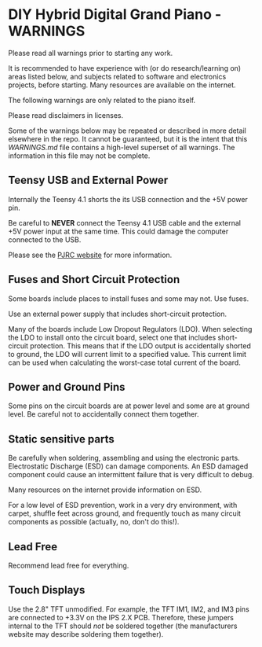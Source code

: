 # DIY Hybrid Digital Grand Piano - WARNINGS

Please read all warnings prior to starting any work.

It is recommended to have experience with (or do research/learning on) areas listed below, and subjects related to software and electronics projects, before starting. Many resources are available on the internet.

The following warnings are only related to the piano itself.

Please read disclaimers in licenses.

Some of the warnings below may be repeated or described in more detail elsewhere in the repo. It cannot be guaranteed, but it is the intent that this *WARNINGS.md* file contains a high-level superset of all warnings. The information in this file may not be complete.

## Teensy USB and External Power

Internally the Teensy 4.1 shorts the its USB connection and the +5V power pin.

Be careful to **NEVER** connect the Teensy 4.1 USB cable and the external +5V power input at the same time. This could damage the computer connected to the USB.

Please see the [PJRC website](https://www.pjrc.com) for more information.

## Fuses and Short Circuit Protection

Some boards include places to install fuses and some may not. Use fuses.

Use an external power supply that includes short-circuit protection.

Many of the boards include Low Dropout Regulators (LDO). When selecting the LDO to install onto the circuit board, select one that includes short-circuit protection. This means that if the LDO output is accidentally shorted to ground, the LDO will current limit to a specified value. This current limit can be used when calculating the worst-case total current of the board.

## Power and Ground Pins

Some pins on the circuit boards are at power level and some are at ground level. Be careful not to accidentally connect them together.

## Static sensitive parts

Be carefully when soldering, assembling and using the electronic parts. Electrostatic Discharge (ESD) can damage components. An ESD damaged component could cause an intermittent failure that is very difficult to debug.

Many resources on the internet provide information on ESD.

For a low level of ESD prevention, work in a very dry environment, with carpet, shuffle feet across ground, and frequently touch as many circuit components as possible (actually, no, don't do this!).

## Lead Free

Recommend lead free for everything.

## Touch Displays

Use the 2.8" TFT unmodified. For example, the TFT IM1, IM2, and IM3 pins are connected to +3.3V on the IPS 2.X PCB. Therefore, these jumpers internal to the TFT should *not* be soldered together (the manufacturers website may describe soldering them together).